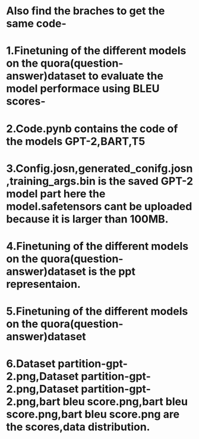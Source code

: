 # Also find the braches to get the same code-
# 1.Finetuning of the different models on the quora(question-answer)dataset to evaluate the model performace using BLEU scores-
# 2.Code.pynb contains the code of the models GPT-2,BART,T5
# 3.Config.josn,generated_conifg.josn,training_args.bin is the saved GPT-2 model part here the model.safetensors cant be uploaded because it is larger than 100MB.
# 4.Finetuning of the different models on the quora(question-answer)dataset is the ppt representaion.
# 5.Finetuning of the different models on the quora(question-answer)dataset
# 6.Dataset partition-gpt-2.png,Dataset partition-gpt-2.png,Dataset partition-gpt-2.png,bart bleu score.png,bart bleu score.png,bart bleu score.png are the scores,data distribution.
